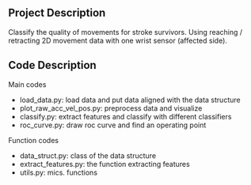 **Project Description**
-

Classify the quality of movements for stroke survivors.
Using reaching / retracting 2D movement data with one wrist sensor (affected side).


**Code Description**
-
Main codes
- load_data.py: load data and put data aligned with the data structure
- plot_raw_acc_vel_pos.py: preprocess data and visualize
- classify.py: extract features and classify with different classifiers
- roc_curve.py: draw roc curve and find an operating point

Function codes
- data_struct.py: class of the data structure
- extract_features.py: the function extracting features
- utils.py: mics. functions